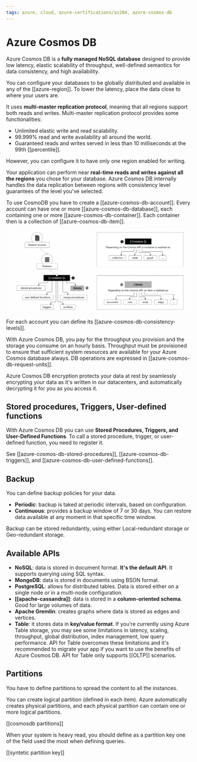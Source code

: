 ```yaml
---
tags: azure, cloud, azure-certifications/az204, azure-cosmos-db
---
```


# Azure Cosmos DB

Azure Cosmos DB is a **fully managed NoSQL database** designed to provide low latency, elastic scalability of throughput, well-defined semantics for data consistency, and high availability.

You can configure your databases to be globally distributed and available in any of the [[azure-region]]. To lower the latency, place the data close to where your users are.

It uses **multi-master replication protocol**, meaning that all regions support both reads and writes. Multi-master replication protocol provides some functionalities:

- Unlimited elastic write and read scalability.
- 99.999% read and write availability all around the world.
- Guaranteed reads and writes served in less than 10 milliseconds at the 99th [[percentile]].

However, you can configure it to have only one region enabled for writing.

Your application can perform near **real-time reads and writes against all the regions** you chose for your database. Azure Cosmos DB internally handles the data replication between regions with consistency level guarantees of the level you've selected.

To use CosmoDB you have to create a [[azure-cosmos-db-account]]. Every account can have one or more [[azure-cosmos-db-database]], each containing one or more [[azure-cosmos-db-container]]. Each container then is a collection of [[azure-cosmos-db-item]].

![CosmosDB Hierarcy](./cosmosdb-resources-hierarchy.png)

For each account you can define its [[azure-cosmos-db-consistency-levels]].

With Azure Cosmos DB, you pay for the throughput you provision and the storage you consume on an hourly basis. Throughput must be provisioned to ensure that sufficient system resources are available for your Azure Cosmos database always. DB operations are expressed in [[azure-cosmos-db-request-units]].

Azure Cosmos DB encryption protects your data at rest by seamlessly encrypting your data as it's written in our datacenters, and automatically decrypting it for you as you access it.

## Stored procedures, Triggers, User-defined functions

With Azure Cosmos DB you can use **Stored Procedures, Triggers, and User-Defined Functions**. To call a stored procedure, trigger, or user-defined function, you need to register it.

See [[azure-cosmos-db-stored-procedures]], [[azure-cosmos-db-triggers]], and [[azure-cosmos-db-user-defined-functions]].

## Backup

You can define backup policies for your data.

- **Periodic**: backup is taked at periodic intervals, based on configuration.
- **Continuous**: provides a backup window of 7 or 30 days. You can restore data available at any moment in that specific time window.

Backup can be stored redundantly, using either Local-redundant storage or Geo-redundant storage.

## Available APIs

- **NoSQL**: data is stored in document format. **It's the default API**. It supports querying using SQL syntax.
- **MongoDB**: data is stored in documents using BSON format.
- **PostgreSQL**: allows for distributed tables. Data is stored either on a single node or in a multi-node configuration.
- **[[apache-cassandra]]**: data is stored in a **column-oriented schema**. Good for large volumes of data.
- **Apache Gremlin**: creates graphs where data is stored as edges and vertices.
- **Table**: it stores data in **key/value format**. If you're currently using Azure Table storage, you may see some limitations in latency, scaling, throughput, global distribution, index management, low query performance. API for Table overcomes these limitations and it's recommended to migrate your app if you want to use the benefits of Azure Cosmos DB. API for Table only supports [[OLTP]] scenarios.

## Partitions

You have to define partitions to spread the content to all the instances.

You can create logical partition (defined in each item). Azure automatically creates physical partitions, and each physical partition can contain one or more logical partitions.

[[cosmosdb partitions]]

When your system is heavy read, you should define as a partition key one of the field used the most when defining queries.

[[syntetic partition key]]
